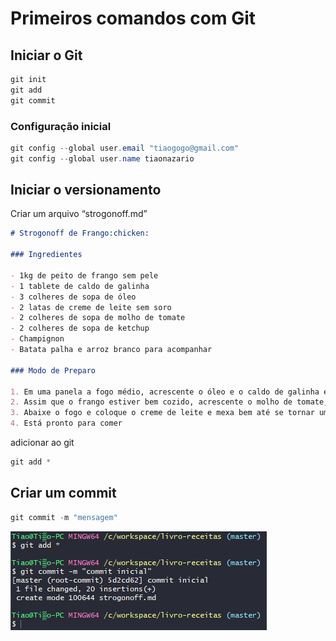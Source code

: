 # Primeiros comandos com Git

## Iniciar o Git

```powershell
git init
git add
git commit
```

### Configuração inicial

```powershell
git config --global user.email "tiaogogo@gmail.com"
git config --global user.name tiaonazario
```

## Iniciar o versionamento

Criar um arquivo “strogonoff.md”

```markdown
# Strogonoff de Frango:chicken:

### Ingredientes

- 1kg de peito de frango sem pele
- 1 tablete de caldo de galinha
- 3 colheres de sopa de óleo
- 2 latas de creme de leite sem soro
- 2 colheres de sopa de molho de tomate
- 2 colheres de sopa de ketchup
- Champignon
- Batata palha e arroz branco para acompanhar

### Modo de Preparo

1. Em uma panela a fogo médio, acrescente o óleo e o caldo de galinha e, logo em seguida coloque o frango picado em cubos na panela e deixe cozinhar, sempre dando uma olhadinha para não queimar.
2. Assim que o frango estiver bem cozido, acrescente o molho de tomate, o ketchup, a mostarda e champignon a gosto.
3. Abaixe o fogo e coloque o creme de leite e mexa bem até se tornar um creme homogêneo.
4. Está pronto para comer
```

adicionar ao git

```powershell
git add *
```

## Criar um commit

```powershell
git commit -m "mensagem"
```

![Imagem](imagens/imagem.png)
